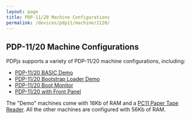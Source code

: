 ```yaml
---
layout: page
title: PDP-11/20 Machine Configurations
permalink: /devices/pdp11/machine/1120/
---
```


PDP-11/20 Machine Configurations
--------------------------------

PDPjs supports a variety of PDP-11/20 machine configurations, including:

* [PDP-11/20 BASIC Demo](/devices/pdp11/machine/1120/basic/)
* [PDP-11/20 Bootstrap Loader Demo](/devices/pdp11/machine/1120/bootstrap/)
* [PDP-11/20 Boot Monitor](/devices/pdp11/machine/1120/monitor/)
* [PDP-11/20 with Front Panel](/devices/pdp11/machine/1120/panel)

The "Demo" machines come with 16Kb of RAM and a [PC11 Paper Tape Reader](/devices/pdp11/pc11/).  All the other machines
are configured with 56Kb of RAM.

